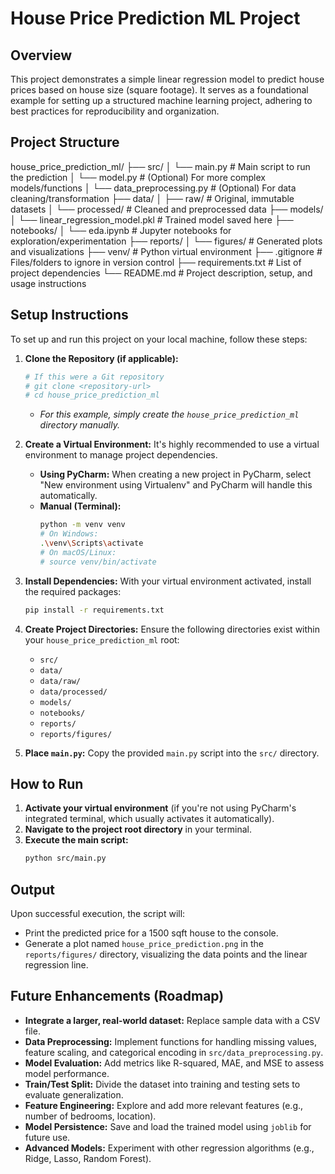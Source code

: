 # House Price Prediction ML Project

## Overview

This project demonstrates a simple linear regression model to predict house prices based on house size (square footage). It serves as a foundational example for setting up a structured machine learning project, adhering to best practices for reproducibility and organization.

## Project Structure
house_price_prediction_ml/
├── src/
│   └── main.py             # Main script to run the prediction
│   └── model.py            # (Optional) For more complex models/functions
│   └── data_preprocessing.py # (Optional) For data cleaning/transformation
├── data/
│   ├── raw/                # Original, immutable datasets
│   └── processed/          # Cleaned and preprocessed data
├── models/
│   └── linear_regression_model.pkl # Trained model saved here
├── notebooks/
│   └── eda.ipynb           # Jupyter notebooks for exploration/experimentation
├── reports/
│   └── figures/            # Generated plots and visualizations
├── venv/                   # Python virtual environment
├── .gitignore              # Files/folders to ignore in version control
├── requirements.txt        # List of project dependencies
└── README.md               # Project description, setup, and usage instructions

## Setup Instructions

To set up and run this project on your local machine, follow these steps:

1.  **Clone the Repository (if applicable):**
    ```bash
    # If this were a Git repository
    # git clone <repository-url>
    # cd house_price_prediction_ml
    ```
    * *For this example, simply create the `house_price_prediction_ml` directory manually.*

2.  **Create a Virtual Environment:**
    It's highly recommended to use a virtual environment to manage project dependencies.
    * **Using PyCharm:** When creating a new project in PyCharm, select "New environment using Virtualenv" and PyCharm will handle this automatically.
    * **Manual (Terminal):**
        ```bash
        python -m venv venv
        # On Windows:
        .\venv\Scripts\activate
        # On macOS/Linux:
        # source venv/bin/activate
        ```

3.  **Install Dependencies:**
    With your virtual environment activated, install the required packages:
    ```bash
    pip install -r requirements.txt
    ```

4.  **Create Project Directories:**
    Ensure the following directories exist within your `house_price_prediction_ml` root:
    * `src/`
    * `data/`
    * `data/raw/`
    * `data/processed/`
    * `models/`
    * `notebooks/`
    * `reports/`
    * `reports/figures/`

5.  **Place `main.py`:**
    Copy the provided `main.py` script into the `src/` directory.

## How to Run

1.  **Activate your virtual environment** (if you're not using PyCharm's integrated terminal, which usually activates it automatically).
2.  **Navigate to the project root directory** in your terminal.
3.  **Execute the main script:**
    ```bash
    python src/main.py
    ```

## Output

Upon successful execution, the script will:
* Print the predicted price for a 1500 sqft house to the console.
* Generate a plot named `house_price_prediction.png` in the `reports/figures/` directory, visualizing the data points and the linear regression line.

## Future Enhancements (Roadmap)

* **Integrate a larger, real-world dataset:** Replace sample data with a CSV file.
* **Data Preprocessing:** Implement functions for handling missing values, feature scaling, and categorical encoding in `src/data_preprocessing.py`.
* **Model Evaluation:** Add metrics like R-squared, MAE, and MSE to assess model performance.
* **Train/Test Split:** Divide the dataset into training and testing sets to evaluate generalization.
* **Feature Engineering:** Explore and add more relevant features (e.g., number of bedrooms, location).
* **Model Persistence:** Save and load the trained model using `joblib` for future use.
* **Advanced Models:** Experiment with other regression algorithms (e.g., Ridge, Lasso, Random Forest).